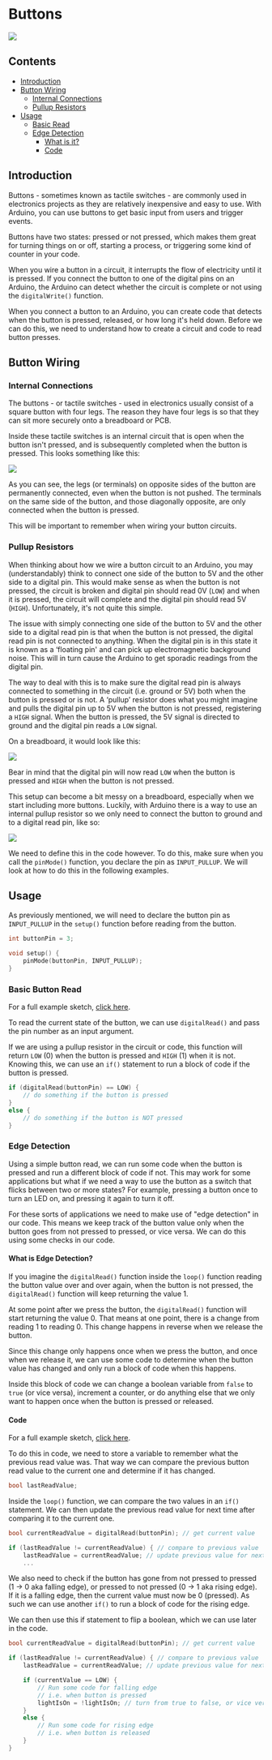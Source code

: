 # Buttons

![](images/Thumbnail_Arduino_Buttons.png)

## Contents

- [Introduction](#introduction)
- [Button Wiring](#button-wiring)
    - [Internal Connections](#internal-connections)
    - [Pullup Resistors](#pullup-resistors)
- [Usage](#usage)
    - [Basic Read](#basic-button-read)
    - [Edge Detection](#edge-detection)
        - [What is it?](#what-is-edge-detection)
        - [Code](#code)

## Introduction
Buttons - sometimes known as tactile switches - are commonly used in electronics projects as they are relatively inexpensive and easy to use. With Arduino, you can use buttons to get basic input from users and trigger events. 

Buttons have two states: pressed or not pressed, which makes them great for turning things on or off, starting a process, or triggering some kind of counter in your code. 

When you wire a button in a circuit, it interrupts the flow of electricity until it is pressed. If you connect the button to one of the digital pins on an Arduino, the Arduino can detect whether the circuit is complete or not using the <code>digitalWrite()</code> function.

When you connect a button to an Arduino, you can create code that detects when the button is pressed, released, or how long it's held down. Before we can do this, we need to understand how to create a circuit and code to read button presses.

## Button Wiring
### Internal Connections
The buttons - or tactile switches - used in electronics usually consist of a square button with four legs. The reason they have four legs is so that they can sit more securely onto a breadboard or PCB. 

Inside these tactile switches is an internal circuit that is open when the button isn't pressed, and is subsequently completed when the button is pressed. This looks something like this:

![](images/Buttons_Internal.png)

As you can see, the legs (or terminals) on opposite sides of the button are permanently connected, even when the button is not pushed. The terminals on the same side of the button, and those diagonally opposite, are only connected when the button is pressed. 

This will be important to remember when wiring your button circuits.

### Pullup Resistors
When thinking about how we wire a button circuit to an Arduino, you may (understandably) think to connect one side of the button to 5V and the other side to a digital pin. This would make sense as when the button is not pressed, the circuit is broken and digital pin should read 0V (<code>LOW</code>) and when it is pressed, the circuit will complete and the digital pin should read 5V (<code>HIGH</code>). Unfortunately, it's not quite this simple.  

The issue with simply connecting one side of the button to 5V and the other side to a digital read pin is that when the button is not pressed, the digital read pin is not connected to anything. When the digital pin is in this state it is known as a ‘floating pin' and can pick up electromagnetic background noise. This will in turn cause the Arduino to get sporadic readings from the digital pin.

The way to deal with this is to make sure the digital read pin is always connected to something in the circuit (i.e. ground or 5V) both when the button is pressed or is not. A ‘pullup’ resistor does what you might imagine and pulls the digital pin up to 5V when the button is not pressed, registering a <code>HIGH</code> signal. When the button is pressed, the 5V signal is directed to ground and the digital pin reads a <code>LOW</code> signal.

On a breadboard, it would look like this:

![](images/Button_Circuit_Pullup.png)

Bear in mind that the digital pin will now read <code>LOW</code> when the button is pressed and <code>HIGH</code> when the button is not pressed.

This setup can become a bit messy on a breadboard, especially when we start including more buttons. Luckily, with Arduino there is a way to use an internal pullup resistor so we only need to connect the button to ground and to a digital read pin, like so:

![](images/Button_Circuit_Simple.png)

We need to define this in the code however. To do this, make sure when you call the <code>pinMode()</code> function, you declare the pin as <code>INPUT_PULLUP</code>. We will look at how to do this in the following examples.

## Usage
As previously mentioned, we will need to declare the button pin as <code>INPUT_PULLUP</code> in the <code>setup()</code> function before reading from the button.

``` cpp
int buttonPin = 3;

void setup() {
    pinMode(buttonPin, INPUT_PULLUP);
}
```

### Basic Button Read
For a full example sketch, [click here](Buttons_Read/Buttons_Read.ino).

To read the current state of the button, we can use <code>digitalRead()</code> and pass the pin number as an input argument.

If we are using a pullup resistor in the circuit or code, this function will return <code>LOW</code> (0) when the button is pressed and <code>HIGH</code> (1) when it is not. Knowing this, we can use an <code>if()</code> statement to run a block of code if the button is pressed.

``` cpp
if (digitalRead(buttonPin) == LOW) {
    // do something if the button is pressed
}
else {
    // do something if the button is NOT pressed
}
```

### Edge Detection
Using a simple button read, we can run some code when the button is pressed and run a different block of code if not. This may work for some applications but what if we need a way to use the button as a switch that flicks between two or more states? For example, pressing a button once to turn an LED on, and pressing it again to turn it off.

For these sorts of applications we need to make use of "edge detection" in our code. This means we keep track of the button value only when the button goes from not pressed to pressed, or vice versa. We can do this using some checks in our code. 

#### What is Edge Detection?
If you imagine the <code>digitalRead()</code> function inside the <code>loop()</code> function reading the button value over and over again, when the button is not pressed, the <code>digitalRead()</code> function will keep returning the value 1.

At some point after we press the button, the <code>digitalRead()</code> function will start returning the value 0. That means at one point, there is a change from reading 1 to reading 0. This change happens in reverse when we release the button.

Since this change only happens once when we press the button, and once when we release it, we can use some code to determine when the button value has changed and only run a block of code when this happens.

Inside this block of code we can change a boolean variable from <code>false</code> to <code>true</code> (or vice versa), increment a counter, or do anything else that we only want to happen once when the button is pressed or released.

#### Code
For a full example sketch, [click here](Buttons_EdgeDetection/Buttons_EdgeDetection.ino).

To do this in code, we need to store a variable to remember what the previous read value was. That way we can compare the previous button read value to the current one and determine if it has changed.

``` cpp
bool lastReadValue;
```

Inside the <code>loop()</code> function, we can compare the two values in an <code>if()</code> statement. We can then update the previous read value for next time after comparing it to the current one.

``` cpp
bool currentReadValue = digitalRead(buttonPin); // get current value

if (lastReadValue != currentReadValue) { // compare to previous value
    lastReadValue = currentReadValue; // update previous value for next time.
    ...
```

We also need to check if the button has gone from not pressed to pressed (1 -> 0 aka falling edge), or pressed to not pressed (0 -> 1 aka rising edge). If it is a falling edge, then the current value must now be 0 (pressed). As such we can use another <code>if()</code> to run a block of code for the rising edge.

We can then use this if statement to flip a boolean, which we can use later in the code.

``` cpp
bool currentReadValue = digitalRead(buttonPin); // get current value

if (lastReadValue != currentReadValue) { // compare to previous value
    lastReadValue = currentReadValue; // update previous value for next time.

    if (currentValue == LOW) {
        // Run some code for falling edge
        // i.e. when button is pressed
        lightIsOn = !lightIsOn; // turn from true to false, or vice versa
    }
    else {
        // Run some code for rising edge
        // i.e. when button is released
    }
}
```